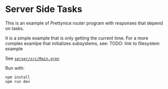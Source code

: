 # Server Side Tasks

This is an example of Prettynice router program with responses that depend on tasks.

It is a simple example that is only getting the current time.
For a more complex examlpe that initializes subsystems, see:
TODO: link to filesystem example

See [`server/src/Main.gren`](server/src/Main.gren)

Run with:

```
npm install
npm run dev
```
